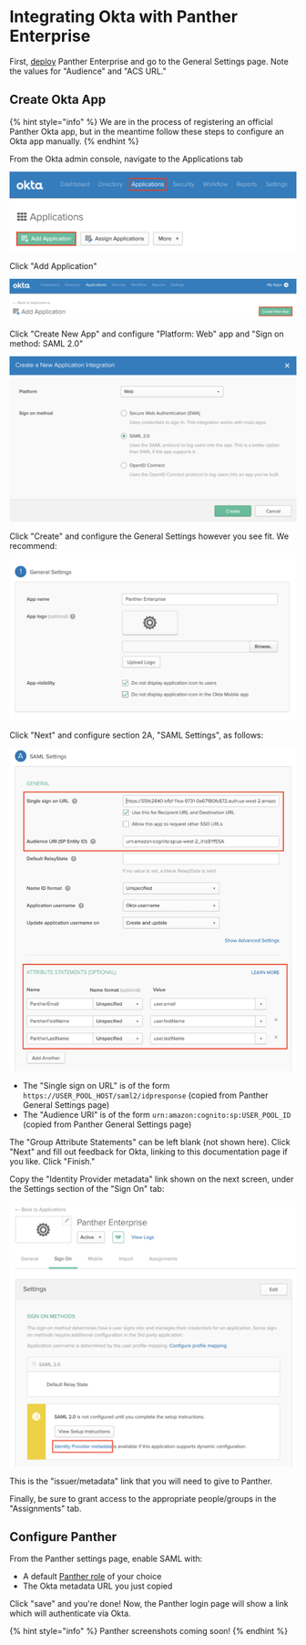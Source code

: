 # Integrating Okta with Panther Enterprise

First, [deploy](../../quick-start.md) Panther Enterprise and go to the General Settings page. Note the values for "Audience" and "ACS URL."

## Create Okta App

{% hint style="info" %}
We are in the process of registering an official Panther Okta app, but in the meantime follow these steps to configure an Okta app manually.
{% endhint %}

From the Okta admin console, navigate to the Applications tab

![Okta Applications](../../.gitbook/assets/saml-okta1.png)

Click "Add Application"

![Okta Add Application](../../.gitbook/assets/saml-okta-new-app.png)

Click "Create New App" and configure "Platform: Web" app and "Sign on method: SAML 2.0"

![Okta Web App](../../.gitbook/assets/saml-okta2.png)

Click "Create" and configure the General Settings however you see fit. We recommend:

![Okta App General Settings](../../.gitbook/assets/saml-okta3.png)

Click "Next" and configure section 2A, "SAML Settings", as follows:

![Okta SAML Settings](../../.gitbook/assets/saml-okta4.png)

* The "Single sign on URL" is of the form `https://USER_POOL_HOST/saml2/idpresponse` (copied from Panther General Settings page)
* The "Audience URI" is of the form `urn:amazon:cognito:sp:USER_POOL_ID` (copied from Panther General Settings page)

The "Group Attribute Statements" can be left blank (not shown here). Click "Next" and fill out feedback for Okta, linking to this documentation page if you like. Click "Finish."

Copy the "Identity Provider metadata" link shown on the next screen, under the Settings section of the "Sign On" tab:

![Okta Issuer URL](../../.gitbook/assets/saml-okta-metadata.png)

This is the "issuer/metadata" link that you will need to give to Panther.

Finally, be sure to grant access to the appropriate people/groups in the "Assignments" tab.

## Configure Panther

From the Panther settings page, enable SAML with:
  * A default [Panther role](../rbac.md) of your choice
  * The Okta metadata URL you just copied
  
Click "save" and you're done! Now, the Panther login page will show a link which will authenticate via Okta.

{% hint style="info" %}
Panther screenshots coming soon!
{% endhint %}
